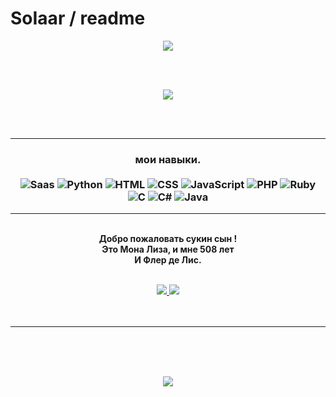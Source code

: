 # SoIaar / readme
<p align="center">
  <img src="https://cdn.discordapp.com/attachments/834099678731304993/834104944163291186/ezgif-3-07aa0c29e540.gif" >
</p>   
<br>
<br>
<p align="center">
<img src="https://github-readme-stats.vercel.app/api?username=SoIaar&show_icons=true&theme=tokyonight" >
</p>
<br>
<br>

---

### <p align="center" > мои навыки. <br/> <br/> ![Saas](https://img.shields.io/badge/Sass-CC6699?style=flat&logo=sass&logoColor=white) ![Python](https://img.shields.io/badge/Python-14354C?style=flat&logo=python&logoColor=white) ![HTML](https://img.shields.io/badge/-HTML-ff0d00?style=flat&logoColor=white&logo=html5) ![CSS](https://img.shields.io/badge/-CSS-ff0d00?style=flat&logoColor=white&logo=css3) ![JavaScript](https://img.shields.io/badge/JavaScript-323330?style=flat&logo=javascript&logoColor=F7DF1E) ![PHP](https://img.shields.io/badge/PHP-777BB4?style=flat&logo=php&logoColor=white) ![Ruby](https://img.shields.io/badge/Ruby-CC342D?style=flat&logo=ruby&logoColor=white) ![C](https://img.shields.io/badge/C-00599C?style=flat&logo=c&logoColor=white) ![C#](https://img.shields.io/badge/C%23-239120?style=flat&logo=c-sharp&logoColor=white) ![Java](https://img.shields.io/badge/Java-ED8B00?style=flat&logo=java&logoColor=white)

---


<p align="center">
  <br>
  <strong>Добро пожаловать сукин сын !<br>
  Это Мона Лиза, и мне 508 лет <br>
  И Флер де Лис. </strong> <br>
  <br>
  </strong>

<p align="center">
       <a href="https://discord.gg/WjSPcjSBBH">
       <img src="https://img.shields.io/static/v1?label=Discord&logo=Discord&message=Click%20Here&color=7289DA">
       <a>
       <a href="https://twitter.com/rynceII">
       <img src="https://img.shields.io/badge/Twitter-1DA1F2?style=flat&logo=twitter&logoColor=white">
       </a>
         
<br>
<br>
<br>
</p>


---


<br>
<br>
<br>
<p align="center">
<img src="https://github-readme-stats.vercel.app/api/top-langs/?username=SoIaar&layout=compact&theme=tokyonight">
</p>
